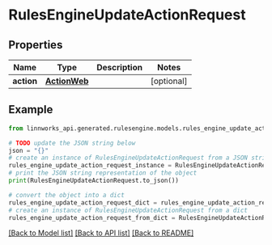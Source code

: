 # RulesEngineUpdateActionRequest


## Properties

Name | Type | Description | Notes
------------ | ------------- | ------------- | -------------
**action** | [**ActionWeb**](ActionWeb.md) |  | [optional] 

## Example

```python
from linnworks_api.generated.rulesengine.models.rules_engine_update_action_request import RulesEngineUpdateActionRequest

# TODO update the JSON string below
json = "{}"
# create an instance of RulesEngineUpdateActionRequest from a JSON string
rules_engine_update_action_request_instance = RulesEngineUpdateActionRequest.from_json(json)
# print the JSON string representation of the object
print(RulesEngineUpdateActionRequest.to_json())

# convert the object into a dict
rules_engine_update_action_request_dict = rules_engine_update_action_request_instance.to_dict()
# create an instance of RulesEngineUpdateActionRequest from a dict
rules_engine_update_action_request_from_dict = RulesEngineUpdateActionRequest.from_dict(rules_engine_update_action_request_dict)
```
[[Back to Model list]](../README.md#documentation-for-models) [[Back to API list]](../README.md#documentation-for-api-endpoints) [[Back to README]](../README.md)


